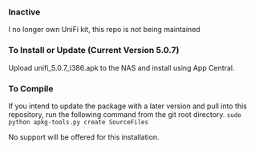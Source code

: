 ### Inactive 
I no longer own UniFi kit, this repo is not being maintained

### To Install or Update (Current Version 5.0.7)
Upload unifi_5.0.7_i386.apk to the NAS and install using App Central.

### To Compile
If you intend to update the package with a later version and pull into this repository, run the following command from the git root directory.
```sudo python apkg-tools.py create SourceFiles```





No support will be offered for this installation.
